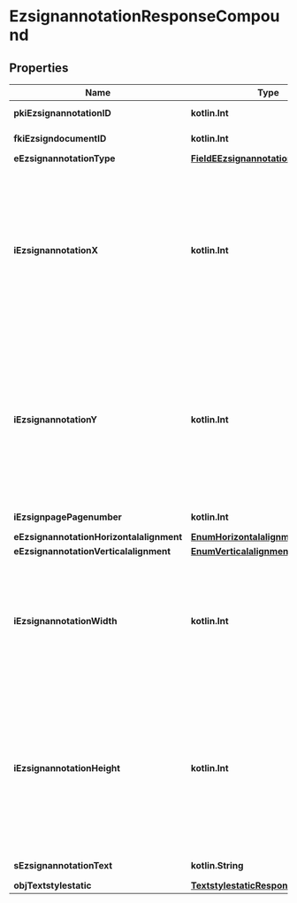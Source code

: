 
# EzsignannotationResponseCompound

## Properties
Name | Type | Description | Notes
------------ | ------------- | ------------- | -------------
**pkiEzsignannotationID** | **kotlin.Int** | The unique ID of the Ezsignannotation | 
**fkiEzsigndocumentID** | **kotlin.Int** | The unique ID of the Ezsigndocument | 
**eEzsignannotationType** | [**FieldEEzsignannotationType**](FieldEEzsignannotationType.md) |  | 
**iEzsignannotationX** | **kotlin.Int** | The X coordinate (Horizontal) where to put the Ezsignannotation on the page.  Coordinate is calculated at 100dpi (dot per inch). So for example, if you want to put the Ezsignannotation 2 inches from the left border of the page, you would use \&quot;200\&quot; for the X coordinate. | 
**iEzsignannotationY** | **kotlin.Int** | The Y coordinate (Vertical) where to put the Ezsignannotation on the page.  Coordinate is calculated at 100dpi (dot per inch). So for example, if you want to put the Ezsignannotation 3 inches from the top border of the page, you would use \&quot;300\&quot; for the Y coordinate. | 
**iEzsignpagePagenumber** | **kotlin.Int** | The page number in the Ezsigndocument | 
**eEzsignannotationHorizontalalignment** | [**EnumHorizontalalignment**](EnumHorizontalalignment.md) |  |  [optional]
**eEzsignannotationVerticalalignment** | [**EnumVerticalalignment**](EnumVerticalalignment.md) |  |  [optional]
**iEzsignannotationWidth** | **kotlin.Int** | The Width of the Ezsignannotation.  Width is calculated at 100dpi (dot per inch). So for example, if you want to have the width of the Ezsignannotation to be 3 inches, you would use \&quot;300\&quot; for the Width. |  [optional]
**iEzsignannotationHeight** | **kotlin.Int** | The Height of the Ezsignannotation.  Height is calculated at 100dpi (dot per inch). So for example, if you want to have the height of the Ezsignannotation to be 2 inches, you would use \&quot;200\&quot; for the Height.  This can only be set if eEzsignannotationType is **StrikethroughBlock** or **Text** |  [optional]
**sEzsignannotationText** | **kotlin.String** | The Text of the Ezsignannotation |  [optional]
**objTextstylestatic** | [**TextstylestaticResponseCompound**](TextstylestaticResponseCompound.md) |  |  [optional]



